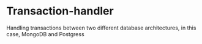 # Transaction-handler
Handling transactions between two different database architectures, in this case, MongoDB and Postgress
